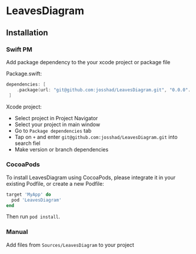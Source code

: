# LeavesDiagram

## Installation
### Swift PM
Add package dependency to the your xcode project or package file

Package.swift:
```swift
dependencies: [
    .package(url: "git@github.com:josshad/LeavesDiagram.git", "0.0.0"..."0.1.0")
 ]
```

Xcode project:
* Select project in Project Navigator
* Select your project in main window
* Go to `Package dependencies` tab
* Tap on `+` and enter `git@github.com:josshad/LeavesDiagram.git` into search fiel
* Make version or branch dependencies

### CocoaPods
To install LeavesDiagram using CocoaPods, please integrate it in your existing Podfile, or create a new Podfile:

```ruby
target 'MyApp' do
  pod 'LeavesDiagram'
end
```
Then run `pod install`.

### Manual
Add files from `Sources/LeavesDiagram` to your project

